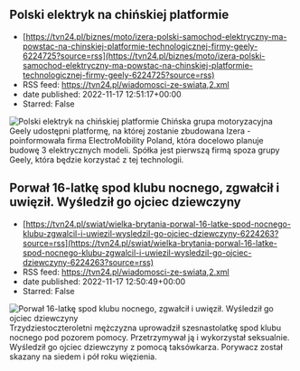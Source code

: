## Polski elektryk na chińskiej platformie
 - [https://tvn24.pl/biznes/moto/izera-polski-samochod-elektryczny-ma-powstac-na-chinskiej-platformie-technologicznej-firmy-geely-6224725?source=rss](https://tvn24.pl/biznes/moto/izera-polski-samochod-elektryczny-ma-powstac-na-chinskiej-platformie-technologicznej-firmy-geely-6224725?source=rss)
 - RSS feed: https://tvn24.pl/wiadomosci-ze-swiata,2.xml
 - date published: 2022-11-17 12:51:17+00:00
 - Starred: False

<img alt="Polski elektryk na chińskiej platformie" src="https://tvn24.pl/biznes/najnowsze/cdn-zdjecie-jss8wo-izera10-6224717/alternates/LANDSCAPE_1280" />
    Chińska grupa motoryzacyjna Geely udostępni platformę, na której zostanie zbudowana Izera - poinformowała firma ElectroMobility Poland, która docelowo planuje budowę 3 elektrycznych modeli. Spółka jest pierwszą firmą spoza grupy Geely, która będzie korzystać z tej technologii.

## Porwał 16-latkę spod klubu nocnego, zgwałcił i uwięził. Wyśledził go ojciec dziewczyny
 - [https://tvn24.pl/swiat/wielka-brytania-porwal-16-latke-spod-nocnego-klubu-zgwalcil-i-uwiezil-wysledzil-go-ojciec-dziewczyny-6224263?source=rss](https://tvn24.pl/swiat/wielka-brytania-porwal-16-latke-spod-nocnego-klubu-zgwalcil-i-uwiezil-wysledzil-go-ojciec-dziewczyny-6224263?source=rss)
 - RSS feed: https://tvn24.pl/wiadomosci-ze-swiata,2.xml
 - date published: 2022-11-17 12:50:49+00:00
 - Starred: False

<img alt="Porwał 16-latkę spod klubu nocnego, zgwałcił i uwięził. Wyśledził go ojciec dziewczyny" src="https://tvn24.pl/najnowsze/cdn-zdjecie-focve9-liverpool-uk-miasto-ulica-shutterstock298828970-6224441/alternates/LANDSCAPE_1280" />
    Trzydziestoczteroletni mężczyzna uprowadził szesnastolatkę spod klubu nocnego pod pozorem pomocy. Przetrzymywał ją i wykorzystał seksualnie. Wyśledził go ojciec dziewczyny z pomocą taksówkarza. Porywacz został skazany na siedem i pół roku więzienia.
